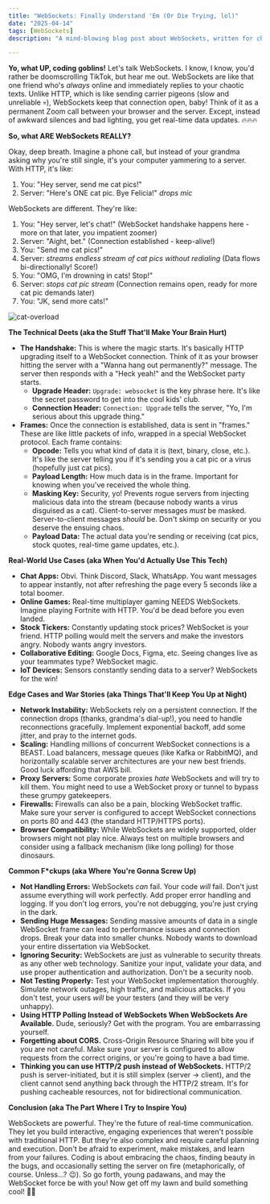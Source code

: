 ```yaml
---
title: "WebSockets: Finally Understand 'Em (Or Die Trying, lol)"
date: "2025-04-14"
tags: [WebSockets]
description: "A mind-blowing blog post about WebSockets, written for chaotic Gen Z engineers. Because TCP/IP is boomer tech."

---
```


**Yo, what UP, coding goblins!** Let's talk WebSockets. I know, I know, you'd rather be doomscrolling TikTok, but hear me out. WebSockets are like that one friend who's *always* online and immediately replies to your chaotic texts. Unlike HTTP, which is like sending carrier pigeons (slow and unreliable 💀), WebSockets keep that connection open, baby! Think of it as a permanent Zoom call between your browser and the server. Except, instead of awkward silences and bad lighting, you get real-time data updates. 🔥🔥🔥

**So, what ARE WebSockets REALLY?**

Okay, deep breath. Imagine a phone call, but instead of your grandma asking why you're still single, it's your computer yammering to a server. With HTTP, it's like:

1.  You: "Hey server, send me cat pics!"
2.  Server: "Here's ONE cat pic. Bye Felicia!" *drops mic*

WebSockets are different. They're like:

1.  You: "Hey server, let's chat!" (WebSocket handshake happens here - more on that later, you impatient zoomer)
2.  Server: "Aight, bet." (Connection established - keep-alive!)
3.  You: "Send me cat pics!"
4.  Server: *streams endless stream of cat pics without redialing* (Data flows bi-directionally! Score!)
5.  You: "OMG, I'm drowning in cats! Stop!"
6.  Server: *stops cat pic stream* (Connection remains open, ready for more cat pic demands later)
7.  You: "JK, send more cats!"

![cat-overload](https://i.kym-cdn.com/photos/images/newsfeed/000/939/353/e9f.jpg)

**The Technical Deets (aka the Stuff That'll Make Your Brain Hurt)**

*   **The Handshake:** This is where the magic starts. It's basically HTTP upgrading itself to a WebSocket connection. Think of it as your browser hitting the server with a "Wanna hang out permanently?" message. The server then responds with a "Heck yeah!" and the WebSocket party starts.
    *   **Upgrade Header:** `Upgrade: websocket` is the key phrase here. It's like the secret password to get into the cool kids' club.
    *   **Connection Header:** `Connection: Upgrade` tells the server, "Yo, I'm serious about this upgrade thing."
*   **Frames:** Once the connection is established, data is sent in "frames." These are like little packets of info, wrapped in a special WebSocket protocol. Each frame contains:
    *   **Opcode:** Tells you what kind of data it is (text, binary, close, etc.). It's like the server telling you if it's sending you a cat pic or a virus (hopefully just cat pics).
    *   **Payload Length:** How much data is in the frame. Important for knowing when you've received the whole thing.
    *   **Masking Key:** Security, yo! Prevents rogue servers from injecting malicious data into the stream (because nobody wants a virus disguised as a cat). Client-to-server messages *must* be masked. Server-to-client messages *should* be. Don't skimp on security or you deserve the ensuing chaos.
    *   **Payload Data:** The actual data you're sending or receiving (cat pics, stock quotes, real-time game updates, etc.).

**Real-World Use Cases (aka When You'd Actually Use This Tech)**

*   **Chat Apps:** Obvi. Think Discord, Slack, WhatsApp. You want messages to appear instantly, not after refreshing the page every 5 seconds like a total boomer.
*   **Online Games:** Real-time multiplayer gaming NEEDS WebSockets. Imagine playing Fortnite with HTTP. You'd be dead before you even landed.
*   **Stock Tickers:** Constantly updating stock prices? WebSocket is your friend. HTTP polling would melt the servers and make the investors angry. Nobody wants angry investors.
*   **Collaborative Editing:** Google Docs, Figma, etc. Seeing changes live as your teammates type? WebSocket magic.
*   **IoT Devices:** Sensors constantly sending data to a server? WebSockets for the win!

**Edge Cases and War Stories (aka Things That'll Keep You Up at Night)**

*   **Network Instability:** WebSockets rely on a persistent connection. If the connection drops (thanks, grandma's dial-up!), you need to handle reconnections gracefully. Implement exponential backoff, add some jitter, and pray to the internet gods.
*   **Scaling:** Handling millions of concurrent WebSocket connections is a BEAST. Load balancers, message queues (like Kafka or RabbitMQ), and horizontally scalable server architectures are your new best friends. Good luck affording that AWS bill.
*   **Proxy Servers:** Some corporate proxies *hate* WebSockets and will try to kill them. You might need to use a WebSocket proxy or tunnel to bypass these grumpy gatekeepers.
*   **Firewalls:** Firewalls can also be a pain, blocking WebSocket traffic. Make sure your server is configured to accept WebSocket connections on ports 80 and 443 (the standard HTTP/HTTPS ports).
*   **Browser Compatibility:** While WebSockets are widely supported, older browsers might not play nice. Always test on multiple browsers and consider using a fallback mechanism (like long polling) for those dinosaurs.

**Common F\*ckups (aka Where You're Gonna Screw Up)**

*   **Not Handling Errors:** WebSockets *can* fail. Your code *will* fail. Don't just assume everything will work perfectly. Add proper error handling and logging. If you don't log errors, you're not debugging, you're just crying in the dark.
*   **Sending Huge Messages:** Sending massive amounts of data in a single WebSocket frame can lead to performance issues and connection drops. Break your data into smaller chunks. Nobody wants to download your entire dissertation via WebSocket.
*   **Ignoring Security:** WebSockets are just as vulnerable to security threats as any other web technology. Sanitize your input, validate your data, and use proper authentication and authorization. Don't be a security noob.
*   **Not Testing Properly:** Test your WebSocket implementation thoroughly. Simulate network outages, high traffic, and malicious attacks. If you don't test, your users *will* be your testers (and they will be very unhappy).
*   **Using HTTP Polling Instead of WebSockets When WebSockets Are Available.** Dude, seriously? Get with the program. You are embarrassing yourself.
*   **Forgetting about CORS.** Cross-Origin Resource Sharing will bite you if you are not careful. Make sure your server is configured to allow requests from the correct origins, or you're going to have a bad time.
*   **Thinking you can use HTTP/2 push instead of WebSockets.** HTTP/2 push is server-initiated, but it is still simplex (server -> client), and the client cannot send anything back through the HTTP/2 stream. It's for pushing cacheable resources, not for bidirectional communication.

**Conclusion (aka The Part Where I Try to Inspire You)**

WebSockets are powerful. They're the future of real-time communication. They let you build interactive, engaging experiences that weren't possible with traditional HTTP. But they're also complex and require careful planning and execution. Don't be afraid to experiment, make mistakes, and learn from your failures. Coding is about embracing the chaos, finding beauty in the bugs, and occasionally setting the server on fire (metaphorically, of course. Unless...? 😉). So go forth, young padawans, and may the WebSocket force be with you! Now get off my lawn and build something cool! 🙏💀
